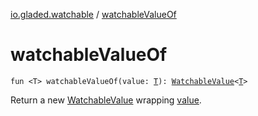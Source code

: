 [io.gladed.watchable](index.md) / [watchableValueOf](./watchable-value-of.md)

# watchableValueOf

`fun <T> watchableValueOf(value: `[`T`](watchable-value-of.md#T)`): `[`WatchableValue`](-watchable-value/index.md)`<`[`T`](watchable-value-of.md#T)`>`

Return a new [WatchableValue](-watchable-value/index.md) wrapping [value](watchable-value-of.md#io.gladed.watchable$watchableValueOf(io.gladed.watchable.watchableValueOf.T)/value).

